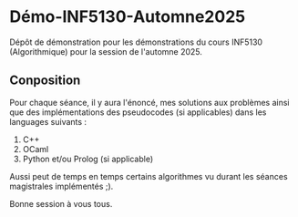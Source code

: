 # Démo-INF5130-Automne2025
Dépôt de démonstration pour les démonstrations du cours INF5130 (Algorithmique) pour la session de l'automne 2025.

## Conposition

Pour chaque séance, il y aura l'énoncé, mes solutions aux problèmes ainsi que des implémentations des pseudocodes (si applicables) dans les languages suivants :
1. C++
2. OCaml
3. Python et/ou Prolog (si applicable)

Aussi peut de temps en temps certains algorithmes vu durant les séances magistrales implémentés ;).

Bonne session à vous tous.
